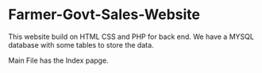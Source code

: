 # Farmer-Govt-Sales-Website
This website build on HTML CSS and PHP for back end. We have a MYSQL database with some tables to store the data.


Main File has the Index papge.

